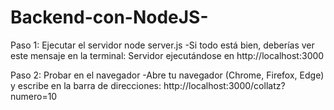 # Backend-con-NodeJS-
Paso 1: Ejecutar el servidor
node server.js
-Si todo está bien, deberías ver este mensaje en la terminal:
  Servidor ejecutándose en http://localhost:3000
  
Paso 2: Probar en el navegador
-Abre tu navegador (Chrome, Firefox, Edge) y escribe en la barra de direcciones:
  http://localhost:3000/collatz?numero=10

  


